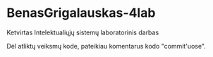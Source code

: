 # BenasGrigalauskas-4lab
 Ketvirtas Intelektualiųjų sistemų laboratorinis darbas

Dėl atliktų veiksmų kode, pateikiau komentarus kodo "commit'uose".
